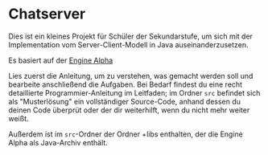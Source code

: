 # Chatserver
Dies ist ein kleines Projekt für Schüler der Sekundarstufe,
um sich mit der Implementation vom Server-Client-Modell in Java auseinanderzusetzen.

Es basiert auf der [Engine Alpha](https://engine-alpha.org)

Lies zuerst die Anleitung, um zu verstehen, was gemacht werden soll und bearbeite anschließend die Aufgaben.
Bei Bedarf findest du eine recht detaillierte Programmier-Anleitung im Leitfaden;
im Ordner ```src``` befindet sich als "Musterlösung" ein vollständiger Source-Code,
anhand dessen du deinen Code überprüt oder der dir weiterhilft, wenn du nicht mehr weiter weißt.

Außerdem ist im ```src```-Ordner der Ordner +libs enthalten, der die Engine Alpha als Java-Archiv enthält.
